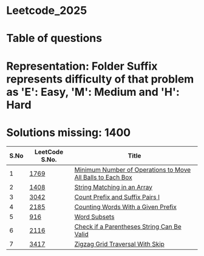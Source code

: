 # Leetcode_2025
# Table of questions
# Representation: Folder Suffix represents difficulty of that problem as 'E': Easy, 'M': Medium and 'H': Hard
# Solutions missing: 1400

| S.No | LeetCode S.No. | Title                                                                 |
|------|----------------|----------------------------------------------------------------------|
| 1    | [1769](https://leetcode.com/problems/minimum-number-of-operations-to-move-all-balls-to-each-box/)           | [Minimum Number of Operations to Move All Balls to Each Box](./1769_M)          |
| 2    | [1408](https://leetcode.com/problems/string-matching-in-an-array/)    | [String Matching in an Array](./1408_E) |
| 3    | [3042](https://leetcode.com/problems/count-prefix-and-suffix-pairs-i/)    | [Count Prefix and Suffix Pairs I](./3042_E) |
| 4    | [2185](https://leetcode.com/problems/counting-words-with-a-given-prefix/)    | [Counting Words With a Given Prefix](./2185_E) |
| 5    | [916](https://leetcode.com/problems/word-subsets/)    | [Word Subsets](./916_M) |
| 6    | [2116](https://leetcode.com/problems/check-if-a-parentheses-string-can-be-valid/)    | [Check if a Parentheses String Can Be Valid](./2116_M) |
| 7    | [3417](https://leetcode.com/problems/zigzag-grid-traversal-with-skip/)    | [Zigzag Grid Traversal With Skip](./3417_E) |

